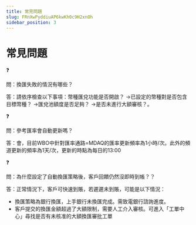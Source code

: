 ```yaml
---
title: 常見問題
slug: FRnXwPyddiuAP6kwKh0c9H2xnOh
sidebar_position: 3
---
```



# 常見問題

<div class="callout callout-bg-2 callout-border-2">
<div class='callout-emoji'>❓</div>
<p>問：換匯失敗的情況有哪些？</p>
</div>

答：請依序檢查以下事項：幣種匯兌功能是否開啟？ →已設定的幣種對是否包含目標幣種？ →匯兌池額度是否足夠？ →是否未進行大額審核？。

<div class="callout callout-bg-2 callout-border-2">
<div class='callout-emoji'>❓</div>
<p>問：參考匯率會自動更新嗎？</p>
</div>

答：會，目前WBO中針對匯率通路=MDAQ的匯率更新頻率為1小時/次。此外的頻道更新的頻率為1天/次，更新的時點為每日的13:00

<div class="callout callout-bg-2 callout-border-2">
<div class='callout-emoji'>❓</div>
<p>問：為什麼設定了自動換匯策略後，客戶回饋仍然沒即時到帳？？</p>
</div>

答：正常情況下，客戶可快速到賬，若遲遲未到賬，可能是以下情況：

- 換匯策略為銀行換匯，上手銀行未換匯完成。需致電銀行諮詢進度。
- 客戶提交的換匯金額超過了大額限制，需要人工介入審核。可進入「工單中心」尋找是否有未核准的大額換匯審批工單

